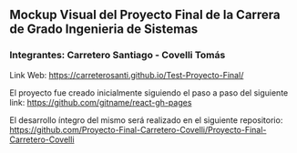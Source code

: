 ## Mockup Visual del Proyecto Final de la Carrera de Grado Ingenieria de Sistemas
### Integrantes: Carretero Santiago - Covelli Tomás

Link Web: https://carreterosanti.github.io/Test-Proyecto-Final/

El proyecto fue creado inicialmente siguiendo el paso a paso del siguiente link: https://github.com/gitname/react-gh-pages

El desarrollo íntegro del mismo será realizado en el siguiente repositorio: https://github.com/Proyecto-Final-Carretero-Covelli/Proyecto-Final-Carretero-Covelli




